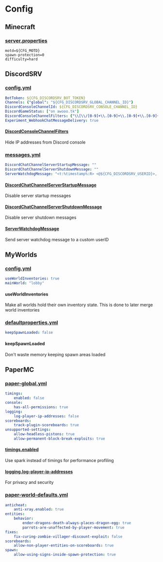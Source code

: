 # Config

## Minecraft

### [server.properties](https://minecraft.fandom.com/wiki/Server.properties#Java_Edition_3)

```properties
motd=${CFG_MOTD}
spawn-protection=0
difficulty=hard
```

## DiscordSRV

### [config.yml](https://docs.discordsrv.com/config)

```yaml
BotToken: ${CFG_DISCORDSRV_BOT_TOKEN}
Channels: {"global": "${CFG_DISCORDSRV_GLOBAL_CHANNEL_ID}"}
DiscordConsoleChannelId: ${CFG_DISCORDSRV_CONSOLE_CHANNEL_ID}
DiscordGameStatus: ["on awooo.tk"]
DiscordConsoleChannelFilters: {"\\[\\/[0-9]+\\.[0-9]+\\.[0-9]+\\.[0-9]+(?::[0-9]+)?\\]": "", ".*ERROR DiscordSRV.*": ""}
Experiment_WebhookChatMessageDelivery: true
```

#### [DiscordConsoleChannelFilters](https://docs.discordsrv.com/config/#DiscordConsoleChannelFilters)

Hide IP addresses from Discord console

### [messages.yml](https://docs.discordsrv.com/messages)

```yaml
DiscordChatChannelServerStartupMessage: ""
DiscordChatChannelServerShutdownMessage: ""
ServerWatchdogMessage: "<t:%timestamp%:R> <@${CFG_DISCORDSRV_USERID}>, the server hasn't ticked in %timeout% seconds :fire::bangbang:"
```

#### [DiscordChatChannelServerStartupMessage](https://docs.discordsrv.com/messages/#DiscordChatChannelServerStartupMessage)

Disable server startup messages

#### [DiscordChatChannelServerShutdownMessage](https://docs.discordsrv.com/messages/#DiscordChatChannelServerShutdownMessage)

Disable server shutdown messages

#### [ServerWatchdogMessage](https://docs.discordsrv.com/messages/#ServerWatchdogMessage)

Send server watchdog message to a custom userID

## MyWorlds

### [config.yml](https://wiki.traincarts.net/p/MyWorlds/Configuration)

```yaml
useWorldInventories: true
mainWorld: "lobby"
```

#### useWorldInventories

Make all worlds hold their own inventory state. This is done to later merge world inventories

### [defaultproperties.yml](https://wiki.traincarts.net/p/MyWorlds/WorldConfiguration)

```yaml
keepSpawnLoaded: false
```

#### keepSpawnLoaded

Don't waste memory keeping spawn areas loaded

## PaperMC

### [paper-global.yml](https://docs.papermc.io/paper/reference/global-configuration)

```yaml
timings:
    enabled: false
console:
    has-all-permissions: true
logging:
    log-player-ip-addresses: false
scoreboards:
    track-plugin-scoreboards: true
unsupported-settings:
    allow-headless-pistons: true
    allow-permanent-block-break-exploits: true
```

#### [timings.enabled](https://docs.papermc.io/paper/reference/global-configuration#enabled-1)

Use spark instead of timings for performance profiling

#### [logging.log-player-ip-addresses](https://docs.papermc.io/paper/reference/global-configuration#log-player-ip-addresses)

For privacy and security

### [paper-world-defaults.yml](https://docs.papermc.io/paper/reference/world-configuration)

```yaml
anticheat:
    anti-xray.enabled: true
entities:
    behavior:
        ender-dragons-death-always-places-dragon-egg: true
        parrots-are-unaffected-by-player-movement: true
fixes:
    fix-curing-zombie-villager-discount-exploit: false
scoreboards:
    allow-non-player-entities-on-scoreboards: true
spawn:
    allow-using-signs-inside-spawn-protection: true
```
